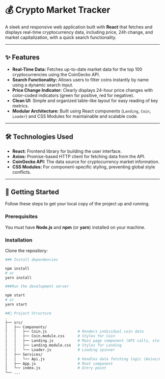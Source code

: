# 💰 Crypto Market Tracker

A sleek and responsive web application built with **React** that fetches and displays real-time cryptocurrency data, including price, 24h change, and market capitalization, with a quick search functionality.

---

## ✨ Features

- **Real-Time Data:** Fetches up-to-date market data for the top 100 cryptocurrencies using the CoinGecko API.  
- **Search Functionality:** Allows users to filter coins instantly by name using a dynamic search input.  
- **Price Change Indicator:** Clearly displays 24-hour price changes with color-coded indicators (green for positive, red for negative).  
- **Clean UI:** Simple and organized table-like layout for easy reading of key metrics.  
- **Modular Architecture:** Built using React components (`Landing`, `Coin`, `Loader`) and CSS Modules for maintainable and scalable code.

---

## 🛠️ Technologies Used

- **React:** Frontend library for building the user interface.  
- **Axios:** Promise-based HTTP client for fetching data from the API.  
- **CoinGecko API:** The data source for cryptocurrency market information.  
- **CSS Modules:** For component-specific styling, preventing global style conflicts.

---

## 🚀 Getting Started

Follow these steps to get your local copy of the project up and running.

### Prerequisites

You must have **Node.js** and **npm** (or **yarn**) installed on your machine.

### Installation

Clone the repository:

```bash
### Install dependencies

npm install
# or
yarn install

###Run the development server

npm start
# or
yarn start

##📂 Project Structure
.
├── src/
│   ├── Components/
│   │   ├── Coin.js              # Renders individual coin data
│   │   ├── Coin.module.css      # Styles for Coin
│   │   ├── Landing.js           # Main page component (API calls, state, search)
│   │   ├── Landing.module.css   # Styles for Landing
│   │   └── Loader.js            # Loading spinner
│   ├── Services/
│   │   └── Api.js               # Handles data fetching logic (Axios/CoinGecko)
│   ├── App.js                   # Root component
│   └── index.js                 # Entry point
└── ...





